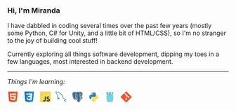 ### Hi, I'm Miranda

I have dabbled in coding several times over the past few years (mostly some Python, C# for Unity, and a little bit of HTML/CSS), so I'm no stranger to the joy of building cool stuff!

Currently exploring all things software development, dipping my toes in a few languages, most interested in backend development.

<hr>

_Things I'm learning:_
<div id="languages">
  <img src="https://github.com/devicons/devicon/blob/master/icons/html5/html5-original.svg" title="HTML5" alt="HTML5" width="25" height="25"/>&nbsp;&nbsp;
  <img src="https://github.com/devicons/devicon/blob/master/icons/css3/css3-original.svg" title="CSS3" alt="CSS3" width="25" height="25"/>&nbsp;&nbsp;
  <img src="https://github.com/devicons/devicon/blob/master/icons/javascript/javascript-original.svg" title="JavaScript" alt="JavaScript" width="25" height="25"/>&nbsp;&nbsp;
  <img src="https://github.com/devicons/devicon/blob/master/icons/mysql/mysql-original.svg" title="MySQL" alt="MySQL" width="25" height="25"/>&nbsp;&nbsp;
  <img src="https://github.com/devicons/devicon/blob/master/icons/postgresql/postgresql-original.svg" title="PostgreSQL" alt="PostgreSQL" width="25" height="25"/>&nbsp;&nbsp;
  <img src="https://github.com/devicons/devicon/blob/master/icons/python/python-original.svg" title="Python" alt="Python" width="25" height="25"/>&nbsp;&nbsp;
  <img src="https://github.com/devicons/devicon/blob/master/icons/go/go-original.svg" title="Golang" alt="Golang" width="25" height="25"/>&nbsp;&nbsp;
  <img src="https://github.com/devicons/devicon/blob/master/icons/git/git-original.svg" title="GIT" alt="GIT" width="25" height="25"/>
</div>
